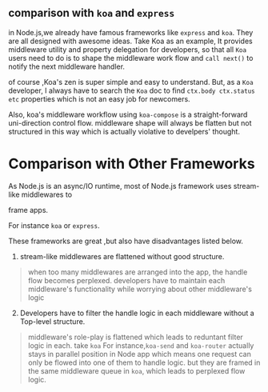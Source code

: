 ## comparison with `koa` and `express`

in Node.js,we already have famous frameworks like `express` and `koa`. They are all designed with awesome ideas. Take Koa as an example, It provides middleware utility and property delegation for developers, so that all `Koa` users need to do is to shape the middleware work flow and `call next()` to notify the next middleware handler.

of course ,Koa's zen is super simple and easy to understand. But, as a `Koa` developer, I always have to search the `Koa` doc to find `ctx.body ctx.status etc` properties which is not an easy job for newcomers.

Also, koa's middleware workflow using `koa-compose` is a straight-forward uni-direction control flow. middleware shape will always be  flatten but not structured in this way which is actually violative to develpers' thought.


 # Comparison with Other Frameworks

 As Node.js is an async/IO runtime, most of Node.js framework uses stream-like middlewares to

 frame apps.

 For instance `koa` or `express`.

 These frameworks are great ,but also have disadvantages listed below.

 1. stream-like middlewares are flattened without good structure.

 >  when too many middlewares are arranged into the app, the handle flow becomes perplexed.
 >  developers have to maintain each middleware's functionality while worrying about other middleware's logic


2. Developers have to filter the handle logic in each middleware without a Top-level structure.

 > middleware's role-play is flattened which leads to reduntant filter logic in each.
 > take `koa` For instance,`koa-send` and `koa-router` actually stays in parallel position in Node app which means one request can only be flowed into one of them to handle logic.
 > but they are framed in the same middleware queue in `koa`, which leads to perplexed flow logic.







